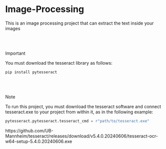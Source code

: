 # Image-Processing
This is an image processing project that can extract the text inside your images

<br>
<br>

> [!IMPORTANT]  
You must download the tesseract library as follows:<br>

```powershell
pip install pytesseract
```

<br>
<br>

> [!NOTE]
> To run this project, you must download the tesseract software and connect tesseract.exe to your project from within it, as in the following example:
>
> ```python
> pytesseract.pytesseract.tesseract_cmd = r"path/to/tesseract.exe"
> ```

<p>https://github.com/UB-Mannheim/tesseract/releases/download/v5.4.0.20240606/tesseract-ocr-w64-setup-5.4.0.20240606.exe</p>


